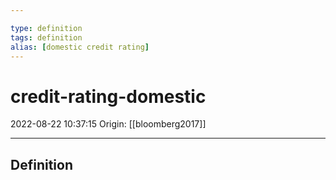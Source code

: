 ```yaml
---

type: definition
tags: definition
alias: [domestic credit rating]
---
```


# credit-rating-domestic

2022-08-22 10:37:15
Origin: [[bloomberg2017]]

---

## Definition
